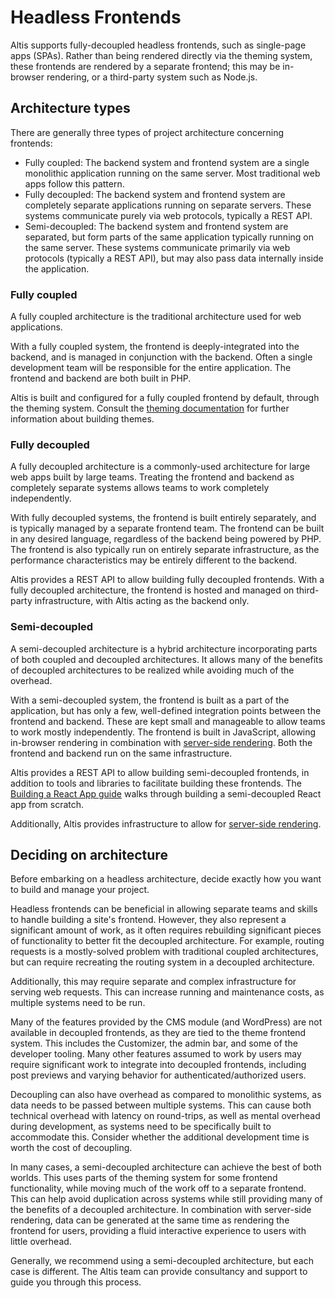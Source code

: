 # Headless Frontends

Altis supports fully-decoupled headless frontends, such as single-page apps (SPAs). Rather than being rendered directly via the
theming system, these frontends are rendered by a separate frontend; this may be in-browser rendering, or a third-party system such
as Node.js.

## Architecture types

There are generally three types of project architecture concerning frontends:

* Fully coupled: The backend system and frontend system are a single monolithic application running on the same server. Most
  traditional web apps follow this pattern.
* Fully decoupled: The backend system and frontend system are completely separate applications running on separate servers. These
  systems communicate purely via web protocols, typically a REST API.
* Semi-decoupled: The backend system and frontend system are separated, but form parts of the same application typically running on
  the same server. These systems communicate primarily via web protocols (typically a REST API), but may also pass data internally
  inside the application.

### Fully coupled

A fully coupled architecture is the traditional architecture used for web applications.

With a fully coupled system, the frontend is deeply-integrated into the backend, and is managed in conjunction with the backend.
Often a single development team will be responsible for the entire application. The frontend and backend are both built in PHP.

Altis is built and configured for a fully coupled frontend by default, through the theming system. Consult
the [theming documentation](docs://getting-started/first-theme.md) for further information about building themes.

### Fully decoupled

A fully decoupled architecture is a commonly-used architecture for large web apps built by large teams. Treating the frontend and
backend as completely separate systems allows teams to work completely independently.

With fully decoupled systems, the frontend is built entirely separately, and is typically managed by a separate frontend team. The
frontend can be built in any desired language, regardless of the backend being powered by PHP. The frontend is also typically run on
entirely separate infrastructure, as the performance characteristics may be entirely different to the backend.

Altis provides a REST API to allow building fully decoupled frontends. With a fully decoupled architecture, the frontend is hosted
and managed on third-party infrastructure, with Altis acting as the backend only.

### Semi-decoupled

A semi-decoupled architecture is a hybrid architecture incorporating parts of both coupled and decoupled architectures. It allows
many of the benefits of decoupled architectures to be realized while avoiding much of the overhead.

With a semi-decoupled system, the frontend is built as a part of the application, but has only a few, well-defined integration
points between the frontend and backend. These are kept small and manageable to allow teams to work mostly independently. The
frontend is built in JavaScript, allowing in-browser rendering in combination with [server-side rendering](ssr.md). Both the
frontend and backend run on the same infrastructure.

Altis provides a REST API to allow building semi-decoupled frontends, in addition to tools and libraries to facilitate building
these frontends. The [Building a React App guide](react-app.md) walks through building a semi-decoupled React app from scratch.

Additionally, Altis provides infrastructure to allow for [server-side rendering](ssr.md).

## Deciding on architecture

Before embarking on a headless architecture, decide exactly how you want to build and manage your project.

Headless frontends can be beneficial in allowing separate teams and skills to handle building a site's frontend. However, they also
represent a significant amount of work, as it often requires rebuilding significant pieces of functionality to better fit the
decoupled architecture. For example, routing requests is a mostly-solved problem with traditional coupled architectures, but can
require recreating the routing system in a decoupled architecture.

Additionally, this may require separate and complex infrastructure for serving web requests. This can increase running and
maintenance costs, as multiple systems need to be run.

Many of the features provided by the CMS module (and WordPress) are not available in decoupled frontends, as they are tied to the
theme frontend system. This includes the Customizer, the admin bar, and some of the developer tooling. Many other features assumed
to work by users may require significant work to integrate into decoupled frontends, including post previews and varying behavior
for authenticated/authorized users.

Decoupling can also have overhead as compared to monolithic systems, as data needs to be passed between multiple systems. This can
cause both technical overhead with latency on round-trips, as well as mental overhead during development, as systems need to be
specifically built to accommodate this. Consider whether the additional development time is worth the cost of decoupling.

In many cases, a semi-decoupled architecture can achieve the best of both worlds. This uses parts of the theming system for some
frontend functionality, while moving much of the work off to a separate frontend. This can help avoid duplication across systems
while still providing many of the benefits of a decoupled architecture. In combination with server-side rendering, data can be
generated at the same time as rendering the frontend for users, providing a fluid interactive experience to users with little
overhead.

Generally, we recommend using a semi-decoupled architecture, but each case is different. The Altis team can provide consultancy and
support to guide you through this process.
